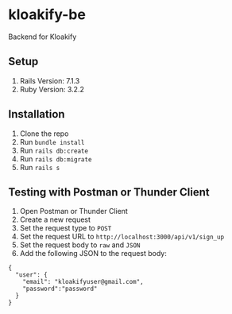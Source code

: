 # kloakify-be
Backend for Kloakify

## Setup
1. Rails Version: 7.1.3
2. Ruby Version: 3.2.2

## Installation
1. Clone the repo
2. Run `bundle install`
3. Run `rails db:create`
4. Run `rails db:migrate`
6. Run `rails s`

## Testing with Postman or Thunder Client
1. Open Postman or Thunder Client
2. Create a new request
3. Set the request type to `POST`
4. Set the request URL to `http://localhost:3000/api/v1/sign_up`
5. Set the request body to `raw` and `JSON`
6. Add the following JSON to the request body:
```
{
  "user": {
    "email": "kloakifyuser@gmail.com",
    "password":"password"
  }
}
```


